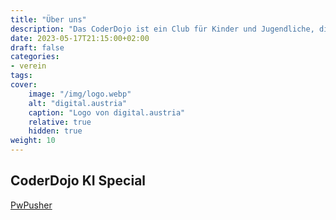 ```yaml
---
title: "Über uns"
description: "Das CoderDojo ist ein Club für Kinder und Jugendliche, die programmieren lernen und Spaß haben wollen"
date: 2023-05-17T21:15:00+02:00
draft: false
categories:
- verein
tags:
cover:
    image: "/img/logo.webp"
    alt: "digital.austria"
    caption: "Logo von digital.austria"
    relative: true
    hidden: true
weight: 10
---
```


## CoderDojo KI Special

[PwPusher](https://pwpush.com/p/3wlctivsh_itdlbhzck/r)

